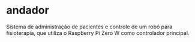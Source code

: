 # andador
Sistema de administração de pacientes e controle de um robô para fisioterapia, que utiliza o Raspberry Pi Zero W como controlador principal.
